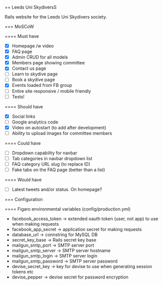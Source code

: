 == Leeds Uni SkydiversS

Rails website for the Leeds Uni Skydivers society.

=== MoSCoW

==== Must have

- [x] Homepage /w video
- [x] FAQ page
- [x] Admin CRUD for all models
- [x] Members page showing committee
- [x] Contact us page
- [ ] Learn to skydive page
- [ ] Book a skydive page
- [x] Events loaded from FB group
- [ ] Entire site responsive / mobile friendly
- [ ] Tests!

==== Should have

- [x] Social links
- [ ] Google analytics code
- [x] Video on autostart (to add after development)
- [ ] Ability to upload images for committee members

==== Could have

- [ ] Dropdown capability for navbar
- [ ] Tab categories in navbar dropdown list
- [ ] FAQ category URL slug (to replace ID)
- [ ] Fake tabs on the FAQ page (better than a list)

==== Would have

- [ ] Latest tweets and/or status. On homepage?

=== Configuration

==== Figaro environmental variables (config/production.yml)

* facebook_access_token -> extended oauth token (user, not app) to use when making requests
* facebook_app_secret -> application secret for making requests
* database_url -> connstring for MySQL DB
* secret_key_base -> Rails secret key base
* mailgun_smtp_port -> SMTP server port
* mailgun_smtp_server -> SMTP server hostname
* mailgun_smtp_login -> SMTP server login
* mailgun_smtp_password -> SMTP server password
* devise_secret_key -> key for devise to use when generating session tokens etc
* devise_pepper -> devise secret for password encryption
